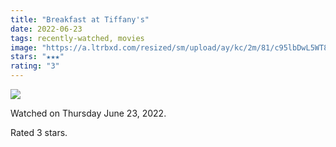 ```yaml
---
title: "Breakfast at Tiffany's"
date: 2022-06-23
tags: recently-watched, movies
image: "https://a.ltrbxd.com/resized/sm/upload/ay/kc/2m/81/c95lbDwL5WT8PV9DZsdSvRtXKNA-0-600-0-900-crop.jpg?v=e8848c7700"
stars: "★★★"
rating: "3"
---
```


<div class="letterboxd-movie-data-content">
   <p><img src="https://a.ltrbxd.com/resized/sm/upload/ay/kc/2m/81/c95lbDwL5WT8PV9DZsdSvRtXKNA-0-600-0-900-crop.jpg?v=e8848c7700"/></p> <p>Watched on Thursday June 23, 2022.</p> 
  <p>Rated 3 stars.<p>
  <div class="float-clear"></div>
</div>